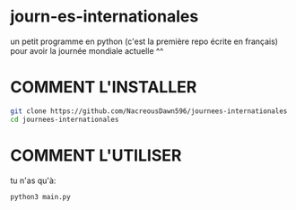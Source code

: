 # journ-es-internationales
un petit programme en python (c'est la première repo écrite en français) pour avoir la journée mondiale actuelle ^^

# COMMENT L'INSTALLER
```sh
git clone https://github.com/NacreousDawn596/journees-internationales
cd journees-internationales
```

# COMMENT L'UTILISER
tu n'as qu'à:
```sh
python3 main.py
```
